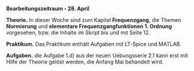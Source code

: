 __Bearbeitungszeitraum - 28. April__

__Theorie.__ 
In dieser Woche sind zum Kapitel **Frequenzgang**, die Themen **Normierung** und **elementare Frequenzgangfunktionen 1. Ordnung** vorgesehen, bzw. die Inhalte im Skript bis und mit Seite 12.


__Praktikum.__
Das Praktikum enthält Aufgaben mit LT-Spice und MATLAB.

__Aufgaben.__
die Aufgabe 1.d) aus der neuen Uebungsserie 2.1 kann erst mit Hilfe der Theorie gelöst werden, die Anfang Mai behandelt wird.
